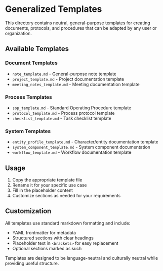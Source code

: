 # Generalized Templates

This directory contains neutral, general-purpose templates for creating documents, protocols, and procedures that can be adapted by any user or organization.

## Available Templates

### Document Templates
- `note_template.md` - General-purpose note template
- `project_template.md` - Project documentation template
- `meeting_notes_template.md` - Meeting documentation template

### Process Templates
- `sop_template.md` - Standard Operating Procedure template
- `protocol_template.md` - Process protocol template
- `checklist_template.md` - Task checklist template

### System Templates
- `entity_profile_template.md` - Character/entity documentation template
- `system_component_template.md` - System component documentation
- `workflow_template.md` - Workflow documentation template

## Usage

1. Copy the appropriate template file
2. Rename it for your specific use case
3. Fill in the placeholder content
4. Customize sections as needed for your requirements

## Customization

All templates use standard markdown formatting and include:
- YAML frontmatter for metadata
- Structured sections with clear headings
- Placeholder text in `<brackets>` for easy replacement
- Optional sections marked as such

Templates are designed to be language-neutral and culturally neutral while providing useful structure.